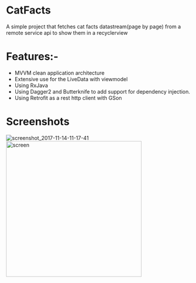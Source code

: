 # CatFacts
A simple project that fetches cat facts datastream(page by page) from a remote service api to show them in a recyclerview 

# Features:- 
- MVVM clean application architecture 
- Extensive use for the LiveData with viewmodel
- Using RxJava  
- Using Dagger2 and Butterknife to add support for dependency injection.
- Using Retrofit as a rest http client with GSon 


# Screenshots
![screenshot_2017-11-14-11-17-41](https://user-images.githubusercontent.com/16631131/32821837-ac5ed990-c9e6-11e7-927e-c469ebfe23e3.png)<img width="369" alt="screen" src="https://user-images.githubusercontent.com/16631131/32750022-5b1092e6-c8d2-11e7-9313-a05c3f83e03d.png">
